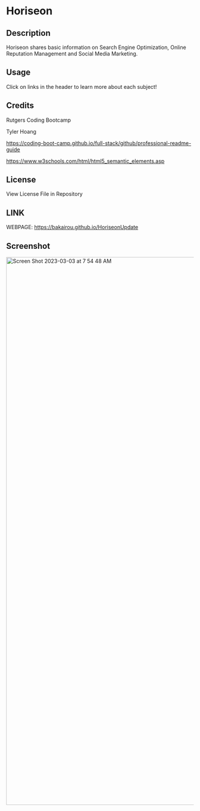 # Horiseon

## Description

Horiseon shares basic information on Search Engine Optimization, Online Reputation Management and Social Media Marketing.

## Usage

Click on links in the header to learn more about each subject!

## Credits

Rutgers Coding Bootcamp

Tyler Hoang

https://coding-boot-camp.github.io/full-stack/github/professional-readme-guide

https://www.w3schools.com/html/html5_semantic_elements.asp

## License
View License File in Repository

## LINK 
WEBPAGE: https://bakairou.github.io/HoriseonUpdate

## Screenshot
<img width="1469" alt="Screen Shot 2023-03-03 at 7 54 48 AM" src="https://user-images.githubusercontent.com/111259830/222725548-a0c006d4-43e6-4120-a3bc-4b2b66f26ab7.png">
